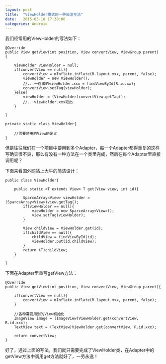 ```yaml
---
layout:	post
title:	"ViewHolder模式的一种简洁写法"
date:	2015-03-18 17:30:00
categories:	Android
---
```


我们经常用的ViewHolder的写法如下：

	@Override
	public View getView(int position, View convertView, ViewGroup parent) {

	    ViewHolder viewHolder = null;
		if(convertView == null){
			convertView = mInflate.inflate(R.layout.xxx, parent, false);
			viewHolder = new ViewHolder();
			//...一连串的viewHolder.xxx = findViewById(R.id.xx);
			convertView.setTag(viewHolder);
		}else{
			viewHolder = (ViewHolder)convertView.getTag();
			//...viewHolder.xxx取出
		}

	}

	private static class ViewHolder{
		
		//需要使用的View的定义
	}

但是往往我们在一个项目中要用到多个Adapter，每一个Adapter都得重复的这样写确实很不爽，那么有没有一种方法在一个类里完成，然后在每个Adapter里直接调用呢？

下面来看国外网站上大牛的简洁设计：

	public class ViewHolder{
		
		public static <T extends View> T get(View view, int id){

			SparceArray<View> viewHolder = (SparceArray<View>)view.getTag();
			if(viewHolder == null){
				viewHolder = new SparceArray<View>();
				view.setTag(viewHolder);
			}

			View childView = ViewHolder.get(id);
			if(childView == null){
				childView = findViewById(id);
				viewHolder.put(id,childView);
			}
			return (T)childView;
		}

	}

下面在Adapter里重写getView方法：

	@Override
	public View getView(int position, View convertView, ViewGroup parent){
		
		if(convertView == null){
			convertView = mInflate.inflate(R.layout.xxx, parent, false);
		}
		
		//各种需要用到的View初始化
		ImageView image = (ImageView)ViewHolder.get(convertView, R.id.xxx);
		TextView text = (TextView)ViewHolder.get(convertView, R.id.xxx);

		return convertView;
	}

好了，通过上面的写法，我们就只需要完成了ViewHolder类，在Adapter中的getView方法中调用get方法就好了，一劳永逸！
